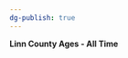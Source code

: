 ```yaml
---
dg-publish: true
---
```


<span><span><p dir="auto"><strong>Linn County Ages - All Time</strong></p></span></span><canvas height="0" width="0" style="display: block; box-sizing: border-box; height: 0px; width: 0px;"></canvas>
